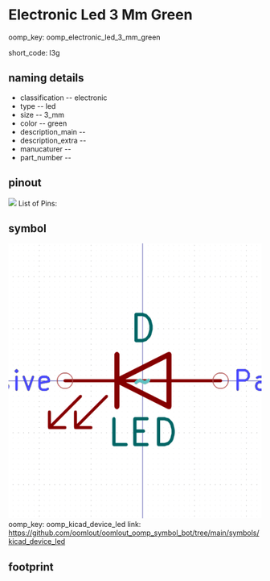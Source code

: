 # Electronic Led 3 Mm Green
oomp_key: oomp_electronic_led_3_mm_green  

short_code: l3g
## naming details
* classification -- electronic
* type -- led
* size -- 3_mm
* color -- green
* description_main -- 
* description_extra -- 
* manucaturer -- 
* part_number -- 
## pinout
![](working_pinout_600.png)
List of Pins:

## symbol

![](symbol/0/working/working_600.png)  
oomp_key: oomp_kicad_device_led
link: https://github.com/oomlout/oomlout_oomp_symbol_bot/tree/main/symbols/kicad_device_led


## footprint
